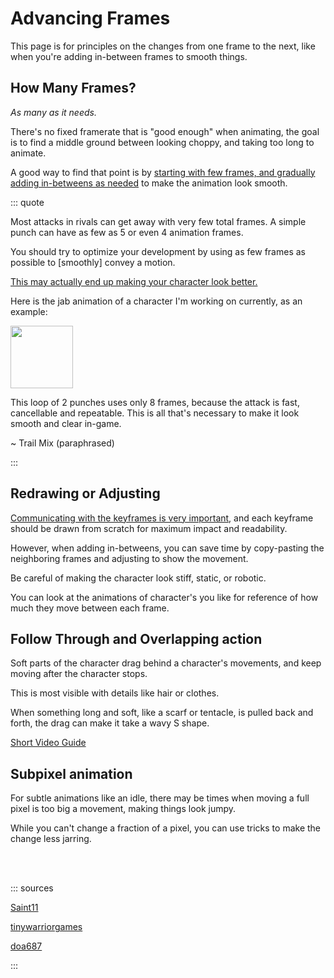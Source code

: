 # Advancing Frames

This page is for principles on the changes from one frame to the next, like when you're adding in-between frames to
smooth things.

## How Many Frames?

*As many as it needs.*

There's no fixed framerate that is "good enough" when animating, the goal is to find a middle ground between looking
choppy, and taking too long to animate.

A good way to find that point is
by [starting with few frames, and gradually adding in-betweens as needed](workflow.md#starting-with-low-framerate) to
make the animation look smooth.

::: quote

Most attacks in rivals can get away with very few total frames. A simple punch can have as few as 5 or even 4 animation
frames.

You should try to optimize your development by using as few frames as possible to [smoothly] convey a motion.

[This may actually end up making your character look better.](anticipation_action_recovery.md#fast-transitions)

Here is the jab animation of a character I'm working on currently, as an example:

<img src="https://media.discordapp.net/attachments/659932047741157406/891534467699712070/jab.gif" height=100>

This loop of 2 punches uses only 8 frames, because the attack is fast, cancellable and repeatable. This is all that's
necessary to make it look smooth and clear in-game.

~ Trail Mix (paraphrased)

:::

## Redrawing or Adjusting

[Communicating with the keyframes is very important](pose.md), and each keyframe should be drawn from scratch for
maximum impact and readability.

However, when adding in-betweens, you can save time by copy-pasting the neighboring frames and adjusting to show the
movement.

Be careful of making the character look stiff, static, or robotic.

You can look at the animations of character's you like for reference of how much they move between each frame.

<cimg src="https://media.discordapp.net/attachments/722892672347668491/895647290696548423/Virgo_FSmash_clone1.gif?" height=250 caption="'Yes, I know' - Iguanadont"/>

## Follow Through and Overlapping action

Soft parts of the character drag behind a character's movements, and keep moving after the character stops.

This is most visible with details like hair or clothes.

When something long and soft, like a scarf or tentacle, is pulled back and forth, the drag can make it take a wavy S
shape.

[Short Video Guide](https://youtu.be/4OxphYV8W3E?t=7)

<cimg src="https://media.discordapp.net/attachments/895523201784897578/895524392296153148/claire_fstrong.gif" height=100 caption="Follow through on scarf - by Mr Nart" />

<cimg src="https://media.discordapp.net/attachments/722892672347668491/895617593103220736/keking.gif" height=100 caption="By Bar-Kun"/>

## Subpixel animation

<cimg src="https://saint11.org/img/pixel-tutorials/Subpixel.gif" caption="Tutorial by saint11"/>

For subtle animations like an idle, there may be times when moving a full pixel is too big a movement, making things
look jumpy.

While you can't change a fraction of a pixel, you can use tricks to make the change less jarring.

<cimg src="https://media.discordapp.net/attachments/722892672347668491/895625617687592992/gunslinger.gif" height=200 caption="By NyazureDreams"/>

<cimg src="https://i.pinimg.com/originals/32/41/6c/32416c5168f35cafda9047a40350bc85.gif" height=200 caption="from Metal Slug"/>

<cimg src="https://images-ext-2.discordapp.net/external/yyAlwiDC6Eg9e1hyuBV6KVh5a11if5VGwWOw_bKLrLY/%3Ftoken%3DeyJ0eXAiOiJKV1QiLCJhbGciOiJIUzI1NiJ9.eyJzdWIiOiJ1cm46YXBwOjdlMGQxODg5ODIyNjQzNzNhNWYwZDQxNWVhMGQyNmUwIiwiaXNzIjoidXJuOmFwcDo3ZTBkMTg4OTgyMjY0MzczYTVmMGQ0MTVlYTBkMjZlMCIsIm9iaiI6W1t7InBhdGgiOiJcL2ZcL2M2ZjhmODRjLWZiMzYtNGNmYi1iYzg4LTc2YmMyZDMxNmY2N1wvZGNyYzg0Zy1mNGFkOWIzZS01NTNhLTRkMTYtOGYxZS0wYjIxYTE0MDM1YjIuZ2lmIn1dXSwiYXVkIjpbInVybjpzZXJ2aWNlOmZpbGUuZG93bmxvYWQiXX0.Ww6vr-vCA5-qVHSzek7YTwdBrwXAyhS4Bab3KLuMW60/https/images-wixmp-ed30a86b8c4ca887773594c2.wixmp.com/f/c6f8f84c-fb36-4cfb-bc88-76bc2d316f67/dcrc84g-f4ad9b3e-553a-4d16-8f1e-0b21a14035b2.gif" height=300 caption="by doa687"/>

\
\
<cimg src="https://tinywarriorgames.com/wp-content/uploads/2019/01/subpixel-bad.gif" height=200 caption="No subpixel animation"/>
<cimg src="https://tinywarriorgames.com/wp-content/uploads/2019/01/subpixel.gif" height=200 caption="With subpixel animation - By tinywarriorgames.com"/>

::: sources

[Saint11](https://saint11.org)

[tinywarriorgames](https://tinywarriorgames.com/2019/01/04/game-development-pixel-art-sub-pixel-animation/)

[doa687](https://www.deviantart.com/doa687/gallery)

:::
